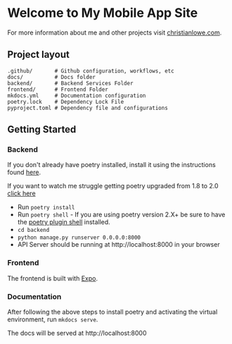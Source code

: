 # Welcome to My Mobile App Site

For more information about me and other projects visit [christianlowe.com](https://www.christianlowe.com).

## Project layout

    .github/       # Github configuration, workflows, etc
    docs/          # Docs folder
    backend/       # Backend Services Folder
    frontend/      # Frontend Folder
    mkdocs.yml     # Documentation configuration
    poetry.lock    # Dependency Lock File
    pyproject.toml # Dependency file and configurations

## Getting Started

### Backend

If you don't already have poetry installed, install it using the instructions found [here](https://python-poetry.org/docs/).

If you want to watch me struggle getting poetry upgraded from 1.8 to 2.0 [click here](https://youtube.com/live/dguKhVizZ90?feature=share)

- Run `poetry install`
- Run `poetry shell` - If you are using poetry version 2.X+ be sure to have the [poetry plugin shell](https://github.com/python-poetry/poetry-plugin-shell) installed.
- `cd backend`
- `python manage.py runserver 0.0.0.0:8000`
- API Server should be running at http://localhost:8000 in your browser

### Frontend

The frontend is built with [Expo](https://expo.dev).

### Documentation

After following the above steps to install poetry and activating the virtual environment, run `mkdocs serve`.

The docs will be served at http://localhost:8000
